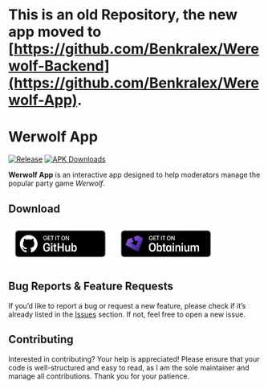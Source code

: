 # This is an old Repository, the new app moved to [https://github.com/Benkralex/Werewolf-Backend](https://github.com/Benkralex/Werewolf-App).

# Werwolf App

[![Release](https://img.shields.io/github/v/release/Benkralex/werwolf-app?include_prereleases)](https://github.com/Benkralex/werwolf-app/releases) [![APK Downloads](https://img.shields.io/github/downloads/Benkralex/werwolf-app/total.svg?label=APK%20Downloads)](https://github.com/Benkralex/werwolf-app/releases)

**Werwolf App** is an interactive app designed to help moderators manage the popular party game _Werwolf_.

## Download

[<img src="readme_content/github-badge.png" alt="Get it on GitHub" height="80">](https://github.com/Benkralex/werwolf-app/releases)
[<img src="readme_content/obtainium-badge.png" alt="Get it on Obtainium" height="80">](https://apps.obtainium.imranr.dev/redirect?r=obtainium://add/https://github.com/Benkralex/werwolf-app)

## Bug Reports & Feature Requests

If you’d like to report a bug or request a new feature, please check if it’s already listed in the [Issues](https://github.com/Benkralex/werwolf-app/issues) section. If not, feel free to open a new issue.

## Contributing

Interested in contributing? Your help is appreciated! Please ensure that your code is well-structured and easy to read, as I am the sole maintainer and manage all contributions. Thank you for your patience.
